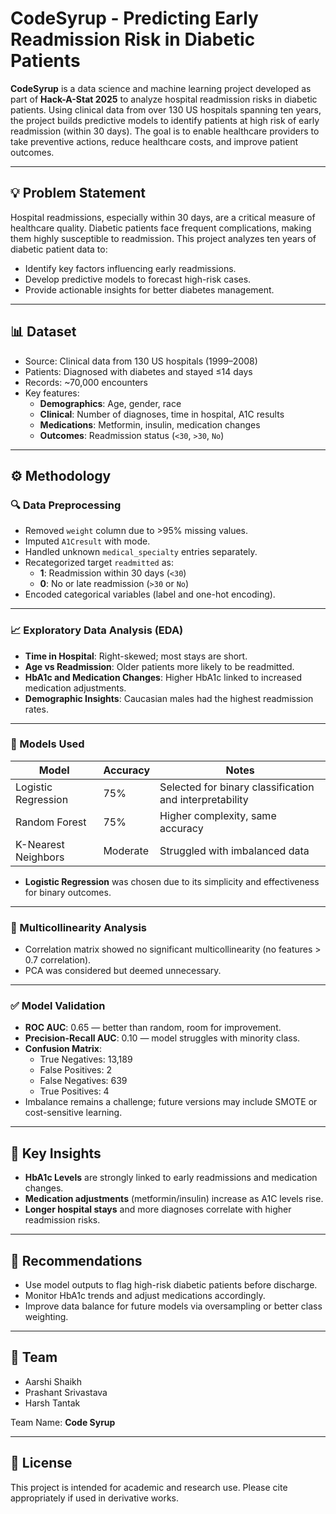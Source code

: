 
# CodeSyrup - Predicting Early Readmission Risk in Diabetic Patients

**CodeSyrup** is a data science and machine learning project developed as part of **Hack-A-Stat 2025** to analyze hospital readmission risks in diabetic patients. Using clinical data from over 130 US hospitals spanning ten years, the project builds predictive models to identify patients at high risk of early readmission (within 30 days). The goal is to enable healthcare providers to take preventive actions, reduce healthcare costs, and improve patient outcomes.

---

## 💡 Problem Statement

Hospital readmissions, especially within 30 days, are a critical measure of healthcare quality. Diabetic patients face frequent complications, making them highly susceptible to readmission. This project analyzes ten years of diabetic patient data to:

- Identify key factors influencing early readmissions.
- Develop predictive models to forecast high-risk cases.
- Provide actionable insights for better diabetes management.

---

## 📊 Dataset

- Source: Clinical data from 130 US hospitals (1999–2008)
- Patients: Diagnosed with diabetes and stayed ≤14 days
- Records: ~70,000 encounters
- Key features:
  - **Demographics**: Age, gender, race
  - **Clinical**: Number of diagnoses, time in hospital, A1C results
  - **Medications**: Metformin, insulin, medication changes
  - **Outcomes**: Readmission status (`<30`, `>30`, `No`)

---

## ⚙️ Methodology

### 🔍 Data Preprocessing

- Removed `weight` column due to >95% missing values.
- Imputed `A1Cresult` with mode.
- Handled unknown `medical_specialty` entries separately.
- Recategorized target `readmitted` as:
  - **1**: Readmission within 30 days (`<30`)
  - **0**: No or late readmission (`>30` or `No`)
- Encoded categorical variables (label and one-hot encoding).

---

### 📈 Exploratory Data Analysis (EDA)

- **Time in Hospital**: Right-skewed; most stays are short.
- **Age vs Readmission**: Older patients more likely to be readmitted.
- **HbA1c and Medication Changes**: Higher HbA1c linked to increased medication adjustments.
- **Demographic Insights**: Caucasian males had the highest readmission rates.

---

### 🤖 Models Used

| Model             | Accuracy | Notes                                 |
|------------------|----------|----------------------------------------|
| Logistic Regression | 75%      | Selected for binary classification and interpretability |
| Random Forest     | 75%      | Higher complexity, same accuracy       |
| K-Nearest Neighbors | Moderate | Struggled with imbalanced data        |

- **Logistic Regression** was chosen due to its simplicity and effectiveness for binary outcomes.

---

### 🔬 Multicollinearity Analysis

- Correlation matrix showed no significant multicollinearity (no features > 0.7 correlation).
- PCA was considered but deemed unnecessary.

---

### ✅ Model Validation

- **ROC AUC**: 0.65 — better than random, room for improvement.
- **Precision-Recall AUC**: 0.10 — model struggles with minority class.
- **Confusion Matrix**:
  - True Negatives: 13,189
  - False Positives: 2
  - False Negatives: 639
  - True Positives: 4
- Imbalance remains a challenge; future versions may include SMOTE or cost-sensitive learning.

---

## 🧠 Key Insights

- **HbA1c Levels** are strongly linked to early readmissions and medication changes.
- **Medication adjustments** (metformin/insulin) increase as A1C levels rise.
- **Longer hospital stays** and more diagnoses correlate with higher readmission risks.

---

## 📌 Recommendations

- Use model outputs to flag high-risk diabetic patients before discharge.
- Monitor HbA1c trends and adjust medications accordingly.
- Improve data balance for future models via oversampling or better class weighting.

---


## 👥 Team

- Aarshi Shaikh  
- Prashant Srivastava  
- Harsh Tantak  

Team Name: **Code Syrup**

---

## 📜 License

This project is intended for academic and research use. Please cite appropriately if used in derivative works.
